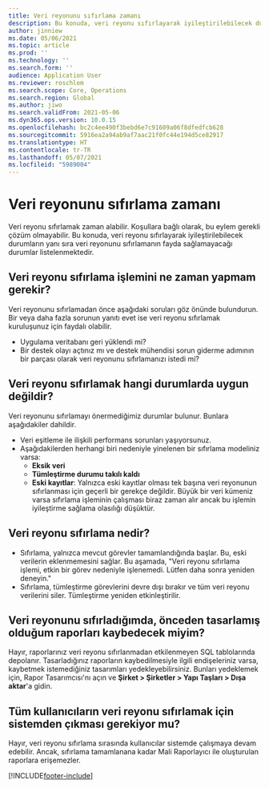 ```yaml
---
title: Veri reyonunu sıfırlama zamanı
description: Bu konuda, veri reyonu sıfırlayarak iyileştirilebilecek durumlar ile veri reyonunu sıfırlamanın fayda sağlamayacağı durumlar listelenmektedir.
author: jinniew
ms.date: 05/06/2021
ms.topic: article
ms.prod: ''
ms.technology: ''
ms.search.form: ''
audience: Application User
ms.reviewer: roschlom
ms.search.scope: Core, Operations
ms.search.region: Global
ms.author: jiwo
ms.search.validFrom: 2021-05-06
ms.dyn365.ops.version: 10.0.15
ms.openlocfilehash: bc2c4ee490f3bebd6e7c91609a06f8dfedfcb628
ms.sourcegitcommit: 5916ea2a94ab9af7aac21f0fc44e194d5ce82917
ms.translationtype: HT
ms.contentlocale: tr-TR
ms.lasthandoff: 05/07/2021
ms.locfileid: "5989004"
---
```

# <a name="when-to-reset-a-data-mart"></a>Veri reyonunu sıfırlama zamanı

Veri reyonu sıfırlamak zaman alabilir. Koşullara bağlı olarak, bu eylem gerekli çözüm olmayabilir. Bu konuda, veri reyonu sıfırlayarak iyileştirilebilecek durumların yanı sıra veri reyonunu sıfırlamanın fayda sağlamayacağı durumlar listelenmektedir.  

## <a name="when-do-i-need-to-do-a-data-mart-reset"></a>Veri reyonu sıfırlama işlemini ne zaman yapmam gerekir?
Veri reyonunu sıfırlamadan önce aşağıdaki soruları göz önünde bulundurun. Bir veya daha fazla sorunun yanıtı evet ise veri reyonu sıfırlamak kuruluşunuz için faydalı olabilir.

- Uygulama veritabanı geri yüklendi mi?
- Bir destek olayı açtınız mı ve destek mühendisi sorun giderme adımının bir parçası olarak veri reyonunu sıfırlamanızı istedi mi?
 
## <a name="when-is-it-not-appropriate-to-reset-a-data-mart"></a>Veri reyonu sıfırlamak hangi durumlarda uygun değildir?
Veri reyonunu sıfırlamayı önermediğimiz durumlar bulunur. Bunlara aşağıdakiler dahildir. 

- Veri eşitleme ile ilişkili performans sorunları yaşıyorsunuz. 
- Aşağıdakilerden herhangi biri nedeniyle yinelenen bir sıfırlama modeliniz varsa: 
  - **Eksik veri** 
  - **Tümleştirme durumu takılı kaldı** 
  - **Eski kayıtlar**: Yalnızca eski kayıtlar olması tek başına veri reyonunun sıfırlanması için geçerli bir gerekçe değildir. Büyük bir veri kümeniz varsa sıfırlama işleminin çalışması biraz zaman alır ancak bu işlemin iyileştirme sağlama olasılığı düşüktür.
 
## <a name="what-is-a-data-mart-reset"></a>Veri reyonu sıfırlama nedir?
- Sıfırlama, yalnızca mevcut görevler tamamlandığında başlar. Bu, eski verilerin eklenmemesini sağlar. Bu aşamada, "Veri reyonu sıfırlama işlemi, etkin bir görev nedeniyle işlenemedi. Lütfen daha sonra yeniden deneyin."
- Sıfırlama, tümleştirme görevlerini devre dışı bırakır ve tüm veri reyonu verilerini siler. Tümleştirme yeniden etkinleştirilir.

## <a name="if-i-reset-the-data-mart-will-i-lose-reports-that-ive-already-designed"></a>Veri reyonunu sıfırladığımda, önceden tasarlamış olduğum raporları kaybedecek miyim? 
Hayır, raporlarınız veri reyonu sıfırlanmadan etkilenmeyen SQL tablolarında depolanır. Tasarladığınız raporların kaybedilmesiyle ilgili endişeleriniz varsa, kaybetmek istemediğiniz tasarımları yedekleyebilirsiniz. Bunları yedeklemek için, Rapor Tasarımcısı'nı açın ve **Şirket > Şirketler > Yapı Taşları > Dışa aktar**'a gidin.
 
## <a name="is-it-necessary-for-all-users-to-exit-the-system-to-reset-the-data-mart"></a>Tüm kullanıcıların veri reyonu sıfırlamak için sistemden çıkması gerekiyor mu?
Hayır, veri reyonu sıfırlama sırasında kullanıcılar sistemde çalışmaya devam edebilir. Ancak, sıfırlama tamamlanana kadar Mali Raporlayıcı ile oluşturulan raporlara erişemezler. 

[!INCLUDE[footer-include](../../../includes/footer-banner.md)]

